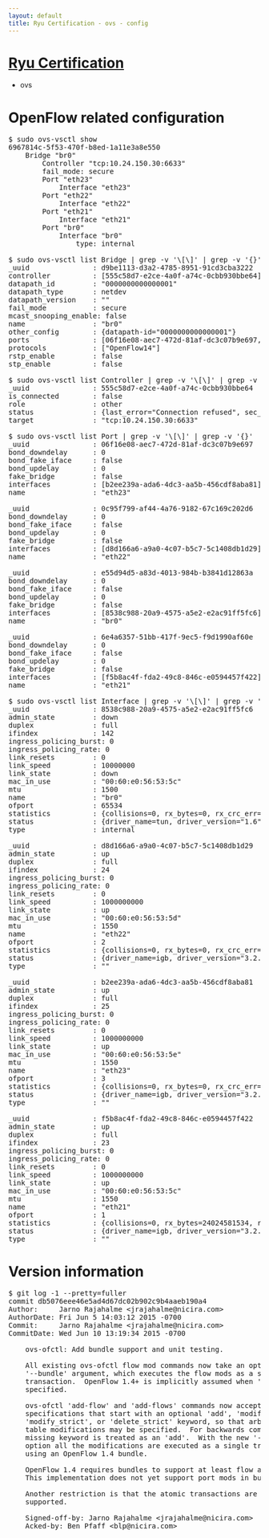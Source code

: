 ```yaml
---
layout: default
title: Ryu Certification - ovs - config
---
```

# [Ryu Certification](http://osrg.github.io/ryu/certification.html)
* ovs 

# OpenFlow related configuration
<pre>
$ sudo ovs-vsctl show
6967814c-5f53-470f-b8ed-1a11e3a8e550
    Bridge "br0"
        Controller "tcp:10.24.150.30:6633"
        fail_mode: secure
        Port "eth23"
            Interface "eth23"
        Port "eth22"
            Interface "eth22"
        Port "eth21"
            Interface "eth21"
        Port "br0"
            Interface "br0"
                type: internal

$ sudo ovs-vsctl list Bridge | grep -v '\[\]' | grep -v '{}'
_uuid               : d9be1113-d3a2-4785-8951-91cd3cba3222
controller          : [555c58d7-e2ce-4a0f-a74c-0cbb930bbe64]
datapath_id         : "0000000000000001"
datapath_type       : netdev
datapath_version    : "<built-in>"
fail_mode           : secure
mcast_snooping_enable: false
name                : "br0"
other_config        : {datapath-id="0000000000000001"}
ports               : [06f16e08-aec7-472d-81af-dc3c07b9e697, 0c95f799-af44-4a76-9182-67c169c202d6, 6e4a6357-51bb-417f-9ec5-f9d1990af60e, e55d94d5-a83d-4013-984b-b3841d12863a]
protocols           : ["OpenFlow14"]
rstp_enable         : false
stp_enable          : false

$ sudo ovs-vsctl list Controller | grep -v '\[\]' | grep -v '{}'
_uuid               : 555c58d7-e2ce-4a0f-a74c-0cbb930bbe64
is_connected        : false
role                : other
status              : {last_error="Connection refused", sec_since_disconnect="1", state=BACKOFF}
target              : "tcp:10.24.150.30:6633"

$ sudo ovs-vsctl list Port | grep -v '\[\]' | grep -v '{}'
_uuid               : 06f16e08-aec7-472d-81af-dc3c07b9e697
bond_downdelay      : 0
bond_fake_iface     : false
bond_updelay        : 0
fake_bridge         : false
interfaces          : [b2ee239a-ada6-4dc3-aa5b-456cdf8aba81]
name                : "eth23"

_uuid               : 0c95f799-af44-4a76-9182-67c169c202d6
bond_downdelay      : 0
bond_fake_iface     : false
bond_updelay        : 0
fake_bridge         : false
interfaces          : [d8d166a6-a9a0-4c07-b5c7-5c1408db1d29]
name                : "eth22"

_uuid               : e55d94d5-a83d-4013-984b-b3841d12863a
bond_downdelay      : 0
bond_fake_iface     : false
bond_updelay        : 0
fake_bridge         : false
interfaces          : [8538c988-20a9-4575-a5e2-e2ac91ff5fc6]
name                : "br0"

_uuid               : 6e4a6357-51bb-417f-9ec5-f9d1990af60e
bond_downdelay      : 0
bond_fake_iface     : false
bond_updelay        : 0
fake_bridge         : false
interfaces          : [f5b8ac4f-fda2-49c8-846c-e0594457f422]
name                : "eth21"

$ sudo ovs-vsctl list Interface | grep -v '\[\]' | grep -v '{}'
_uuid               : 8538c988-20a9-4575-a5e2-e2ac91ff5fc6
admin_state         : down
duplex              : full
ifindex             : 142
ingress_policing_burst: 0
ingress_policing_rate: 0
link_resets         : 0
link_speed          : 10000000
link_state          : down
mac_in_use          : "00:60:e0:56:53:5c"
mtu                 : 1500
name                : "br0"
ofport              : 65534
statistics          : {collisions=0, rx_bytes=0, rx_crc_err=0, rx_dropped=0, rx_errors=0, rx_frame_err=0, rx_over_err=0, rx_packets=0, tx_bytes=0, tx_dropped=0, tx_errors=0, tx_packets=0}
status              : {driver_name=tun, driver_version="1.6", firmware_version="N/A"}
type                : internal

_uuid               : d8d166a6-a9a0-4c07-b5c7-5c1408db1d29
admin_state         : up
duplex              : full
ifindex             : 24
ingress_policing_burst: 0
ingress_policing_rate: 0
link_resets         : 0
link_speed          : 1000000000
link_state          : up
mac_in_use          : "00:60:e0:56:53:5d"
mtu                 : 1550
name                : "eth22"
ofport              : 2
statistics          : {collisions=0, rx_bytes=0, rx_crc_err=0, rx_dropped=0, rx_errors=0, rx_frame_err=0, rx_over_err=0, rx_packets=0, tx_bytes=18089315792, tx_dropped=0, tx_errors=0, tx_packets=12064077}
status              : {driver_name=igb, driver_version="3.2.10-k", firmware_version="2.10-9"}
type                : ""

_uuid               : b2ee239a-ada6-4dc3-aa5b-456cdf8aba81
admin_state         : up
duplex              : full
ifindex             : 25
ingress_policing_burst: 0
ingress_policing_rate: 0
link_resets         : 0
link_speed          : 1000000000
link_state          : up
mac_in_use          : "00:60:e0:56:53:5e"
mtu                 : 1550
name                : "eth23"
ofport              : 3
statistics          : {collisions=0, rx_bytes=0, rx_crc_err=0, rx_dropped=0, rx_errors=0, rx_frame_err=0, rx_over_err=0, rx_packets=0, tx_bytes=1176922500, tx_dropped=0, tx_errors=0, tx_packets=784615}
status              : {driver_name=igb, driver_version="3.2.10-k", firmware_version="2.10-9"}
type                : ""

_uuid               : f5b8ac4f-fda2-49c8-846c-e0594457f422
admin_state         : up
duplex              : full
ifindex             : 23
ingress_policing_burst: 0
ingress_policing_rate: 0
link_resets         : 0
link_speed          : 1000000000
link_state          : up
mac_in_use          : "00:60:e0:56:53:5c"
mtu                 : 1550
name                : "eth21"
ofport              : 1
statistics          : {collisions=0, rx_bytes=24024581534, rx_crc_err=0, rx_dropped=0, rx_errors=0, rx_frame_err=0, rx_over_err=0, rx_packets=16026376, tx_bytes=0, tx_dropped=0, tx_errors=0, tx_packets=0}
status              : {driver_name=igb, driver_version="3.2.10-k", firmware_version="2.10-9"}
type                : ""
</pre>

# Version information
<pre>
$ git log -1 --pretty=fuller
commit db5076eee46e5ad4d67dc02b902c9b4aaeb190a4
Author:     Jarno Rajahalme &lt;jrajahalme@nicira.com&gt;
AuthorDate: Fri Jun 5 14:03:12 2015 -0700
Commit:     Jarno Rajahalme &lt;jrajahalme@nicira.com&gt;
CommitDate: Wed Jun 10 13:19:34 2015 -0700

    ovs-ofctl: Add bundle support and unit testing.
    
    All existing ovs-ofctl flow mod commands now take an optional
    '--bundle' argument, which executes the flow mods as a single
    transaction.  OpenFlow 1.4+ is implicitly assumed when '--bundle' is
    specified.
    
    ovs-ofctl 'add-flow' and 'add-flows' commands now accept flow
    specifications that start with an optional 'add', 'modify', 'delete',
    'modify_strict', or 'delete_strict' keyword, so that arbitrary flow
    table modifications may be specified.  For backwards compatibility, a
    missing keyword is treated as an 'add'.  With the new '--bundle'
    option all the modifications are executed as a single transaction
    using an OpenFlow 1.4 bundle.
    
    OpenFlow 1.4 requires bundles to support at least flow and port mods.
    This implementation does not yet support port mods in bundles.
    
    Another restriction is that the atomic transactions are not yet
    supported.
    
    Signed-off-by: Jarno Rajahalme &lt;jrajahalme@nicira.com&gt;
    Acked-by: Ben Pfaff &lt;blp@nicira.com&gt;
</pre>
